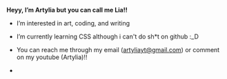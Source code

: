 <b>Heyy, I’m Artylia but you can call me Lia!!</b>

- I’m interested in art, coding, and writing
- I’m currently learning CSS although i can't do sh*t on github :_D
- You can reach me through my email (artyliayt@gmail.com) or comment on my youtube (Artylia)!!

-
